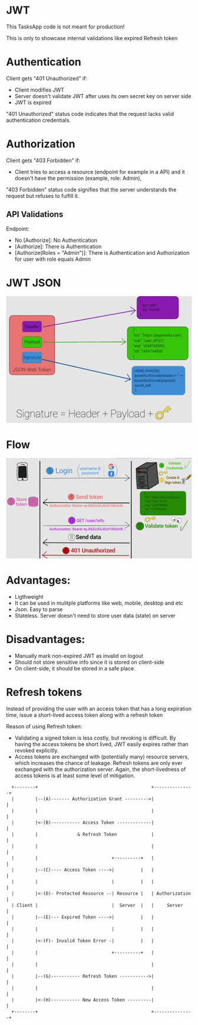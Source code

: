 # JWT

This TasksApp code is not meant for production!

This is only to showcase internal validations like expired Refresh token

# Authentication

Client gets "401 Unauthorized" if:

* Client modifies JWT
* Server doesn't validate JWT after uses its own secret key on server side
* JWT is expired

"401 Unauthorized" status code indicates that the request lacks valid authentication credentials. 

# Authorization

Client gets "403 Forbidden" if:

* Client tries to access a resource (endpoint for example in a API) and it doesn't have the permission (example, role: Admin), 

"403 Forbidden" status code signifies that the server understands the request but refuses to fulfill it.

## API Validations

Endpoint:

* No [Authorize]: No Authentication
* [Authorize]: There is Authentication
* [Authorize(Roles = "Admin")]: There is Authentication and Authorization for user with role equals Admin

# JWT JSON

![JWT](./image-1.png)

# Flow

![JWT flow](./image-2.png)

# Advantages:

- Ligthweight
- It can be used in mulitple platforms like web, mobile, desktop and etc
- Json. Easy to parse
- Stateless. Server doesn't need to store user data (state) on server 

# Disadvantages:

- Manually mark non-expired JWT as invalid on logout
- Should not store sensitive info since it is stored on client-side
- On client-side, it should be stored in a safe place.

# Refresh tokens 

Instead of providing the user with an access token that has a long expiration time, issue a short-lived access token along with a refresh token

Reason of using Refresh token: 
* Validating a signed token is less costly, but revoking is difficult. By having the access tokens be short lived, JWT easily expires rather than revoked explicitly.
* Access tokens are exchanged with (potentially many) resource servers, which increases the chance of leakage. Refresh tokens are only ever exchanged with the authorization server. Again, the short-livedness of access tokens is at least some level of mitigation.

```
  +--------+                                           +---------------+
  |        |--(A)------- Authorization Grant --------->|               |
  |        |                                           |               |
  |        |<-(B)----------- Access Token -------------|               |
  |        |               & Refresh Token             |               |
  |        |                                           |               |
  |        |                            +----------+   |               |
  |        |--(C)---- Access Token ---->|          |   |               |
  |        |                            |          |   |               |
  |        |<-(D)- Protected Resource --| Resource |   | Authorization |
  | Client |                            |  Server  |   |     Server    |
  |        |--(E)--- Expired Token ---->|          |   |               |
  |        |                            |          |   |               |
  |        |<-(F)- Invalid Token Error -|          |   |               |
  |        |                            +----------+   |               |
  |        |                                           |               |
  |        |--(G)----------- Refresh Token ----------->|               |
  |        |                                           |               |
  |        |<-(H)----------- New Access Token ---------|               |
  +--------+									       +---------------+
  ```